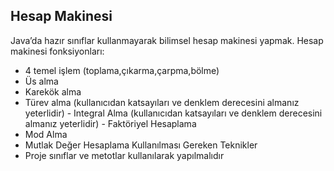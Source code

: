 ## Hesap Makinesi

Java’da hazır sınıflar kullanmayarak bilimsel hesap makinesi yapmak. Hesap makinesi fonksiyonları: 
- 4 temel işlem (toplama,çıkarma,çarpma,bölme) 
- Üs alma 
- Karekök alma 
- Türev alma (kullanıcıdan katsayıları ve denklem derecesini almanız yeterlidir) - Integral Alma (kullanıcıdan katsayıları ve denklem derecesini almanız yeterlidir) - Faktöriyel Hesaplama 
- Mod Alma 
- Mutlak Değer Hesaplama 
Kullanılması Gereken Teknikler  
- Proje sınıflar ve metotlar kullanılarak yapılmalıdır
